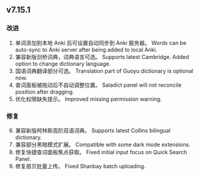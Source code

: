 ## v7.15.1

### 改进

1. 单词添加到本地 Anki 后可设置自动同步到 Anki 服务器。
   Words can be auto-sync to Anki server after being added to local Anki.
2. 兼容新版剑桥词典，词典语言可选。
   Supports latest Cambridge. Added option to change dictionary language.
3. 国语词典翻译部分可选。
   Translation part of Guoyu dictionary is optional now. 
4. 查词面板被拖动后不自动调整位置。
   Saladict panel will not reconcile position after dragging.
5. 优化权限缺失提示。
   Improved missing permission warning.

### 修复

6. 兼容新版柯林斯高阶双语词典。
   Supports latest Collins bilingual dictionary.
7. 兼容部分黑暗模式扩展。
   Compatible with some dark mode extensions.
8. 修复快捷查词面板焦点获取。
   Fixed initial input focus on Quick Search Panel.
9. 修复扇贝批量上传。
   Fixed Shanbay batch uploading.
